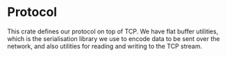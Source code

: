 # Protocol

This crate defines our protocol on top of TCP. We have flat buffer utilities, which is the serialisation library we use to encode data to be sent over the network, and also utilities for reading and writing to the TCP stream. 